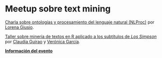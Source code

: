 # Meetup sobre text mining

[Charla sobre ontologías y procesamiento del lenguaje natural (NLProc)](https://github.com/RLadiesMadrid/rladies_textmining/tree/master/NLProc-and-Ontologies) por [Lorena Giusio](https://es.linkedin.com/in/lorenagiusio).

[Taller sobre minería de textos en R aplicado a los subtítulos de _Los Simpson_](https://github.com/RLadiesMadrid/rladies_textmining/tree/master/Text-Mining-in-R-Workshop) por [Claudia Guirao](https://github.com/intiveda) y [Verónica García](https://es.linkedin.com/in/verónicagarcíasánchez-bigdata).

**[Información del evento](https://www.meetup.com/es-ES/rladies-madrid/events/243847892/)**
